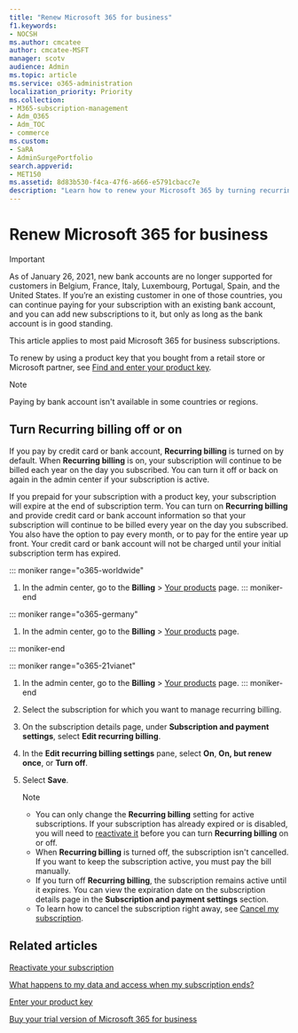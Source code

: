 ```yaml
---
title: "Renew Microsoft 365 for business"
f1.keywords:
- NOCSH
ms.author: cmcatee
author: cmcatee-MSFT
manager: scotv
audience: Admin
ms.topic: article
ms.service: o365-administration
localization_priority: Priority
ms.collection: 
- M365-subscription-management
- Adm_O365
- Adm_TOC
- commerce
ms.custom:
- SaRA
- AdminSurgePortfolio
search.appverid:
- MET150
ms.assetid: 8d83b530-f4ca-47f6-a666-e5791cbacc7e
description: "Learn how to renew your Microsoft 365 by turning recurring billing off or on."
---
```


# Renew Microsoft 365 for business

> [!IMPORTANT]
> As of January 26, 2021, new bank accounts are no longer supported for customers in Belgium, France, Italy, Luxembourg, Portugal, Spain, and the United States. If you’re an existing customer in one of those countries, you can continue paying for your subscription with an existing bank account, and you can add new subscriptions to it, but only as long as the bank account is in good standing.

This article applies to most paid Microsoft 365 for business subscriptions.
  
To renew by using a product key that you bought from a retail store or Microsoft partner, see [Find and enter your product key](../enter-your-product-key.md).

> [!NOTE]
> Paying by bank account isn't available in some countries or regions.
  
## Turn Recurring billing off or on

If you pay by credit card or bank account, **Recurring billing** is turned on by default. When **Recurring billing** is on, your subscription will continue to be billed each year on the day you subscribed. You can turn it off or back on again in the admin center if your subscription is active.
  
If you prepaid for your subscription with a product key, your subscription will expire at the end of subscription term. You can turn on **Recurring billing** and provide credit card or bank account information so that your subscription will continue to be billed every year on the day you subscribed. You also have the option to pay every month, or to pay for the entire year up front. Your credit card or bank account will not be charged until your initial subscription term has expired.

::: moniker range="o365-worldwide"

1. In the admin center, go to the **Billing** \> <a href="https://go.microsoft.com/fwlink/p/?linkid=842054" target="_blank">Your products</a> page.
::: moniker-end

::: moniker range="o365-germany"

1. In the admin center, go to the **Billing** \> <a href="https://go.microsoft.com/fwlink/p/?linkid=847745" target="_blank">Your products</a> page.

::: moniker-end

::: moniker range="o365-21vianet"

1. In the admin center, go to the **Billing** \> <a href="https://go.microsoft.com/fwlink/p/?linkid=850626" target="_blank">Your products</a> page.
::: moniker-end

2. Select the subscription for which you want to manage recurring billing.
3. On the subscription details page, under **Subscription and payment settings**, select **Edit recurring billing**.
4. In the **Edit recurring billing settings** pane, select **On**, **On, but renew once**, or **Turn off**.
5. Select **Save**.

    > [!NOTE]
    > - You can only change the **Recurring billing** setting for active subscriptions. If your subscription has already expired or is disabled, you will need to [reactivate it](reactivate-your-subscription.md) before you can turn **Recurring billing** on or off.
    > - When **Recurring billing** is turned off, the subscription isn't cancelled. If you want to keep the subscription active, you must pay the bill manually.
    > - If you turn off **Recurring billing**, the subscription remains active until it expires. You can view the expiration date on the subscription details page in the **Subscription and payment settings** section.
    > - To learn how to cancel the subscription right away, see [Cancel my subscription](cancel-your-subscription.md).

## Related articles

[Reactivate your subscription](reactivate-your-subscription.md)
  
[What happens to my data and access when my subscription ends?](what-if-my-subscription-expires.md)

[Enter your product key](../enter-your-product-key.md)
  
[Buy your trial version of Microsoft 365 for business](../try-or-buy-microsoft-365.md)